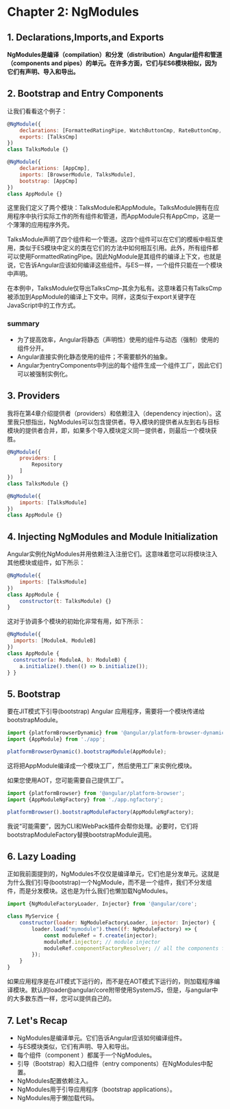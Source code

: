 # Chapter 2: NgModules

## 1. Declarations,Imports,and Exports

**NgModules是编译（compilation）和分发（distribution）Angular组件和管道（components and pipes）的单元。在许多方面，它们与ES6模块相似，因为它们有声明、导入和导出。**

## 2. Bootstrap and Entry Components

让我们看看这个例子：

```js
@NgModule({
    declarations: [FormattedRatingPipe, WatchButtonCmp, RateButtonCmp, TalkCmp, TalksCmp],
    exports: [TalksCmp]
})
class TalksModule {}

@NgModule({
    declarations: [AppCmp],
    imports: [BrowserModule, TalksModule],
    bootstrap: [AppCmp]
})
class AppModule {}
```
这里我们定义了两个模块：TalksModule和AppModule。TalksModule拥有在应用程序中执行实际工作的所有组件和管道，而AppModule只有AppCmp，这是一个薄薄的应用程序外壳。

TalksModule声明了四个组件和一个管道。这四个组件可以在它们的模板中相互使用，类似于ES模块中定义的类在它们的方法中如何相互引用。此外，所有组件都可以使用FormattedRatingPipe。因此NgModule是其组件的编译上下文，也就是说，它告诉Angular应该如何编译这些组件。与ES一样，一个组件只能在一个模块中声明。

在本例中，TalksModule仅导出TalksCmp–其余为私有。这意味着只有TalksCmp被添加到AppModule的编译上下文中。同样，这类似于export关键字在JavaScript中的工作方式。

### summary

- 为了提高效率，Angular将静态（声明性）使用的组件与动态（强制）使用的组件分开。
- Angular直接实例化静态使用的组件；不需要额外的抽象。
- Angular为entryComponents中列出的每个组件生成一个组件工厂，因此它们可以被强制实例化。

## 3. Providers

我将在第4章介绍提供者（providers）和依赖注入（dependency injection）。这里我只想指出，NgModules可以包含提供者。导入模块的提供者从左到右与目标模块的提供者合并，即，如果多个导入模块定义同一提供者，则最后一个模块获胜。

```js
@NgModule({
    providers: [
        Repository
    ] 
})
class TalksModule {}

@NgModule({
    imports: [TalksModule]
})
class AppModule {}
```

## 4. Injecting NgModules and Module Initialization

Angular实例化NgModules并用依赖注入注册它们。这意味着您可以将模块注入其他模块或组件，如下所示：

```js
@NgModule({
    imports: [TalksModule]
})
class AppModule {
    constructor(t: TalksModule) {}
}
```

这对于协调多个模块的初始化非常有用，如下所示：

```js
@NgModule({
  imports: [ModuleA, ModuleB]
})
class AppModule {
  constructor(a: ModuleA, b: ModuleB) {
    a.initialize().then(() => b.initialize());
} }

```

## 5. Bootstrap

要在JIT模式下引导(bootstrap) Angular 应用程序，需要将一个模块传递给bootstrapModule。

```js
import {platformBrowserDynamic} from '@angular/platform-browser-dynamic'; 
import {AppModule} from './app';

platformBrowserDynamic().bootstrapModule(AppModule);
```

这将把AppModule编译成一个模块工厂，然后使用工厂来实例化模块。

如果您使用AOT，您可能需要自己提供工厂。
```js
import {platformBrowser} from '@angular/platform-browser'; 
import {AppModuleNgFactory} from './app.ngfactory';

platformBrowser().bootstrapModuleFactory(AppModuleNgFactory);
```

我说“可能需要”，因为CLI和WebPack插件会帮你处理。必要时，它们将bootstrapModuleFactory替换bootstrapModule调用。

## 6. Lazy Loading

正如我前面提到的，NgModules不仅仅是编译单元，它们也是分发单元。这就是为什么我们引导(bootstrap)一个NgModule，而不是一个组件，我们不分发组件，而是分发模块。这也是为什么我们也懒加载NgModules。

```js
import {NgModuleFactoryLoader, Injector} from '@angular/core';

class MyService {
    constructor(loader: NgModuleFactoryLoader, injector: Injector) {
        loader.load("mymodule").then((f: NgModuleFactory) => {
            const moduleRef = f.create(injector);
            moduleRef.injector; // module injector
            moduleRef.componentFactoryResolver; // all the components factories of the lazy-loaded module
        });
    } 
}
```

如果应用程序是在JIT模式下运行的，而不是在AOT模式下运行的，则加载程序编译模块。默认的loader@angular/core附带使用SystemJS，但是，与angular中的大多数东西一样，您可以提供自己的。


## 7. Let's Recap

- NgModules是编译单元。它们告诉Angular应该如何编译组件。
- 与ES模块类似，它们有声明、导入和导出。
- 每个组件（component ）都属于一个NgModules。
- 引导（Bootstrap）和入口组件（entry components）在NgModules中配置。
- NgModules配置依赖注入。
- NgModules用于引导应用程序（bootstrap applications）。
- NgModules用于懒加载代码。
